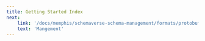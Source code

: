 ```yaml
---
title: Getting Started Index
next:
    link: '/docs/memphis/schemaverse-schema-management/formats/protobuf'
    text: 'Mangement'
---
```

<Index></Index>
